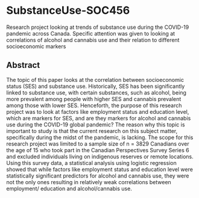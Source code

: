 # SubstanceUse-SOC456
Research project looking at trends of substance use during the COVID-19 pandemic across Canada. Specific attention was given to looking at correlations of alcohol and cannabis use and their relation to different socioeconomic markers

## Abstract
The topic of this paper looks at the correlation between socioeconomic status (SES) and substance use. Historically, SES has been significantly linked to substance use, with certain substances, such as alcohol, being more prevalent among people with higher SES and cannabis prevalent among those with lower SES. Henceforth, the purpose of this research project was to look at factors like employment status and education level, which are markers for SES, and are they markers for alcohol and cannabis use during the COVID-19 global pandemic? The reason why this topic is important to study is that the current research on this subject matter, specifically during the midst of the pandemic, is lacking. The scope for this research project was limited to a sample size of n = 3829 Canadians over the age of 15 who took part in the Canadian Perspectives Survey Series 6 and excluded individuals living on indigenous reserves or remote locations. Using this survey data, a statistical analysis using logistic regression showed that while factors like employment status and education level were statistically significant predictors for alcohol and cannabis use, they were not the only ones resulting in relatively weak correlations between employment/ education and alcohol/cannabis use. 


